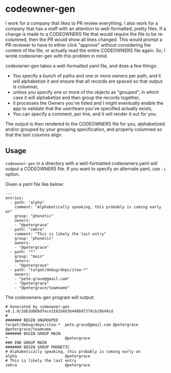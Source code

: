 # codeowner-gen
I work for a company that likes to PR review everything.  I also work for a company that has a staff with an attention to well-formatted, pretty files.  If a change is made to a CODEOWNERS file that would require the file to be re-columned, then the PR would show all lines changed.  This would prompt a PR reviewer to have to either click "approve" without considering the content of the file, or actually read the entire CODEOWNERS file again.  So, I wrote codeowner-gen with this problem in mind.

codeowner-gen takes a well-formatted yaml file, and does a few things:

- You specify a bunch of paths and one or more owners per path, and it will alphabetize it and ensure that all records are spaced so that output is columnar,
- unless you specify one or more of the objects as "grouped", in which case it will alphabetize and then group the records together,
- it processes the Owners you've listed and I might eventually enable the app to validate that the user/team you've specified actually exists,
- You can specify a comment, per line, and it will render it out for you.

The output is then rendered to the CODEOWNERS file for you, alphabetized and/or grouped by your grouping specification, and properly columned so that the text columns align.

## Usage
`codeowner-gen` in a directory with a well-formatted codeowners.yaml will output a CODEOWNERS file.  If you want to specify an alternate yaml, use `-i` option.

Given a yaml file like below:
```
---
entries:
  - path: "alpha"
    comment: "Alphabetically speaking, this probably is coming early on"
    group: "phonetic"
    owners:
    - "@petergrace"
  - path: "zebra"
    comment: "This is likely the last entry"
    group: "phonetic"
    owners:
    - "@petergrace"
  - path: "*"
    group: "main"
    owners:
    - "@petergrace"
  - path: "target/debug/deps/itoa-*"
    owners:
    - "pete.grace@gmail.com"
    - "@petergrace"
    - "@petergrace/teamname"
```

The codeowners-gen program will output:
```
# Generated by codeowner-gen v0.1.0/2db3d0dbd7ece3182de63b440b07379cb19b49cd
#
####### BEGIN UNGROUPED
target/debug/deps/itoa-*  pete.grace@gmail.com @petergrace @petergrace/teamname
####### BEGIN GROUP MAIN
*                         @petergrace
### END GROUP MAIN
####### BEGIN GROUP PHONETIC
# Alphabetically speaking, this probably is coming early on
alpha                     @petergrace
# This is likely the last entry
zebra                     @petergrace
```
